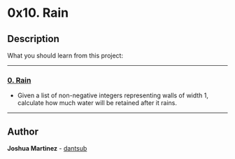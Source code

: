 # 0x10. Rain

## Description

What you should learn from this project:

---

### [0. Rain](./0-rain.py)

* Given a list of non-negative integers representing walls of width 1, calculate how much water will be retained after it rains.

---

## Author

**Joshua Martinez** - [dantsub](https://github.com/dantsub)
